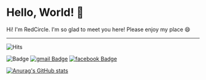 <!--
**JackyRedCircle/JackyRedCircle** is a ✨ _special_ ✨ repository because its `README.md` (this file) appears on your GitHub profile.

Here are some ideas to get you started:

- 🔭 I’m currently working on ...
- 🌱 I’m currently learning ...
- 👯 I’m looking to collaborate on ...
- 🤔 I’m looking for help with ...
- 💬 Ask me about ...
- 📫 How to reach me: ...
- 😄 Pronouns: ...
- ⚡ Fun fact: ...
-->
# Hello, World! 👋

Hi! I'm RedCircle. I'm so glad to meet you here! Please enjoy my place 😄

---
![Hits](https://hits.seeyoufarm.com/api/count/incr/badge.svg?url=https%3A%2F%2Fgithub.com%2FJackyRedCircle&count_bg=%2374A64C&title_bg=%23555555&icon=&icon_color=%23E7E7E7&title=HITS&edge_flat=true)  

![Badge](https://img.shields.io/github/followers/JackyRedCircle?color=74A64C&style=for-the-badge)
[![gmail Badge](https://img.shields.io/badge/Gmail-d14836?style=for-the-badge&logo=gmail&logoColor=white&link=mailto:jykim030119@gmail.com)](mailto:jykim030119@gmail.com)
[![facebook Badge](https://img.shields.io/badge/facebook-1877f2?style=for-the-badge&logo=facebook&logoColor=white&link=https://www.facebook.com/jackyRedCircle)](https://www.facebook.com/jackyRedCircle)  

[![Anurag's GitHub stats](https://github-readme-stats.vercel.app/api?username=jackyRedCircle&show_icons=true&theme=vue)](https://github.com/anuraghazra/github-readme-stats)
